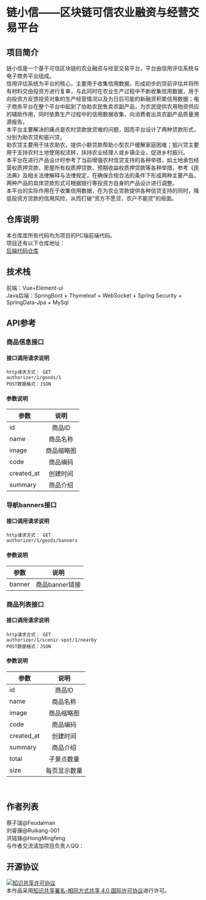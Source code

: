 # 链小信——区块链可信农业融资与经营交易平台

## 项目简介
链小信是一个基于可信区块链的农业融资与经营交易平台，平台由信用评估系统与电子商务平台组成。
<br/>
信用评估系统为平台的核心，主要用于收集信用数据，形成初步的贷前评估并将所有材料交由投资方进行复审，与此同时在农业生产过程中不断收集信用数据，用于向投资方反馈投资对象的生产经营情况以及为日后可能的新融资积累信用数据；电子商务平台在整个平台中起到了协助农民售卖农副产品，为农民提供农用物资供应的辅助作用，同时依靠生产过程中的信用数据收集，向消费者出具农副产品质量溯源报告。
<br/>
本平台主要解决的痛点是农村贷款放贷难的问题，因而平台设计了两种贷款形式，分别为助农贷和振兴贷。
<br/>
助农贷主要用于扶农助农，提供小额贷款帮助小型农户缓解家庭困难；振兴贷主要用于支持农村土地使用权流转，扶持农业经理人或乡镇企业，促进乡村振兴。
<br/>
本平台在进行产品设计时参考了当前增强农村信贷支持的各种举措，如土地承包经营权质押贷款、房屋所有权质押贷款、预期收益权质押贷款等各种举措，参考《民法典》及相关法律解释与法律规定，在确保合规合法的条件下形成两种主要产品，两种产品的具体贷款形式可根据银行等投资方自身的产品设计进行调整。
<br/>
本平台的实际作用在于收集信用数据，在为农业贷款提供各种信贷支持的同时，降低投资方贷款的信用风险，从而打破“资方不愿贷，农户不能贷”的局面。
<br/>

## 仓库说明
本仓库库所有代码均为项目的PC端前端代码。
<br/>
项目还有以下仓库地址：
<br/>
[后端代码仓库](https://github.com/Ruikang-001/back-end-1)
<br/>

## 技术栈
前端：Vue+Element-ui
<br/> 
Java后端：SpringBoot + Thymeleaf + WebSocket + Spring Security + SpringData-Jpa + MySql
<br/> 

## API参考
### 商品信息接口
#### 接口调用请求说明
```
http请求方式： GET
authorizer/1/goods/1
POST数据格式：JSON
```
#### 参数说明
参数|说明
-|:-:
id|商品ID
name|商品名称
image|商品缩略图
code|商品编码
created_at|创建时间
summary|商品介绍

### 导航banners接口
#### 接口调用请求说明
```
http请求方式： GET
authorizer/1/goods/banners
```
#### 参数说明
参数|说明
-|:-:
banner|商品banner链接

### 商品列表接口
#### 接口调用请求说明
```
http请求方式： GET
authorizer/1/scenic-spot/1/nearby
POST数据格式：JSON
```
#### 参数说明
参数|说明
-|:-:
id|商品ID
name|商品名称
image|商品缩略图
code|商品编码
created_at|创建时间
summary|商品介绍
total|子景点数量
size|每页显示数量
<br/>

## 作者列表
蔡子瑞@Feudalman
<br/>
刘睿康@Ruikang-001
<br/>
洪铭锋@HongMingfeng
<br/>
与作者交流请加项目负责人QQ：
<br/>

## 开源协议
<a rel="license" href="http://creativecommons.org/licenses/by-sa/4.0/"><img alt="知识共享许可协议" style="border-width:0" src="https://i.creativecommons.org/l/by-sa/4.0/88x31.png" /></a><br />本作品采用<a rel="license" href="http://creativecommons.org/licenses/by-sa/4.0/">知识共享署名-相同方式共享 4.0 国际许可协议</a>进行许可。
